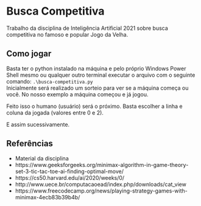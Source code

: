 # Busca Competitiva
Trabalho da disciplina de Inteligência Artificial 2021 sobre busca competitiva no famoso e popular Jogo da Velha.

## Como jogar
Basta ter o python instalado na máquina e pelo próprio Windows Power Shell mesmo ou qualquer outro terminal executar o arquivo com o seguinte comando: 
<code>.\busca-competitiva.py</code> </br>
Inicialmente será realizado um sorteio para ver se a máquina começa ou você. No nosso exemplo a máquina começou e já jogou.

Feito isso o humano (usuário) será o próximo. Basta escolher a linha e coluna da jogada (valores entre 0 e 2).

E assim sucessivamente.

  
## Referências
<ul>
  <li>Material da disciplina </li>
  <li>https://www.geeksforgeeks.org/minimax-algorithm-in-game-theory-set-3-tic-tac-toe-ai-finding-optimal-move/</li>
  <li>https://cs50.harvard.edu/ai/2020/weeks/0/ </li>
  <li>http://www.uece.br/computacaoead/index.php/downloads/cat_view </li>
  <li>https://www.freecodecamp.org/news/playing-strategy-games-with-minimax-4ecb83b39b4b/ </li>
</ul>
